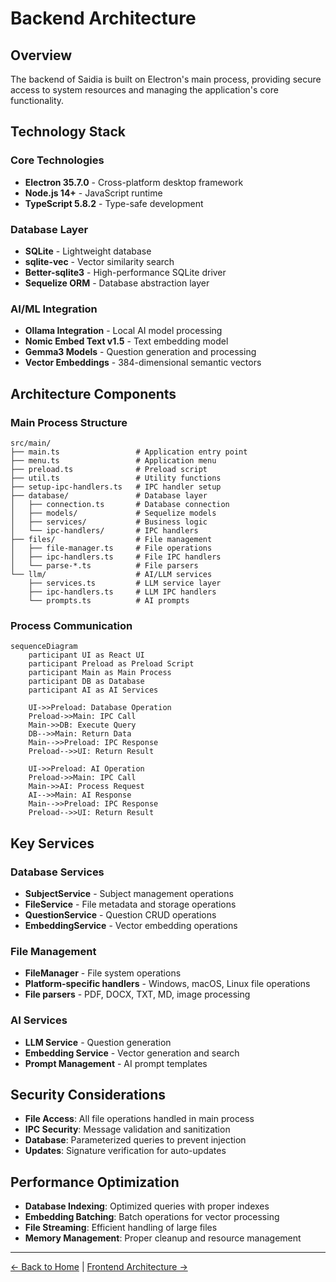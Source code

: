 # Backend Architecture

## Overview

The backend of Saidia is built on Electron's main process, providing secure access to system resources and managing the application's core functionality.

## Technology Stack

### Core Technologies

- **Electron 35.7.0** - Cross-platform desktop framework
- **Node.js 14+** - JavaScript runtime
- **TypeScript 5.8.2** - Type-safe development

### Database Layer

- **SQLite** - Lightweight database
- **sqlite-vec** - Vector similarity search
- **Better-sqlite3** - High-performance SQLite driver
- **Sequelize ORM** - Database abstraction layer

### AI/ML Integration

- **Ollama Integration** - Local AI model processing
- **Nomic Embed Text v1.5** - Text embedding model
- **Gemma3 Models** - Question generation and processing
- **Vector Embeddings** - 384-dimensional semantic vectors

## Architecture Components

### Main Process Structure

```
src/main/
├── main.ts                 # Application entry point
├── menu.ts                 # Application menu
├── preload.ts              # Preload script
├── util.ts                 # Utility functions
├── setup-ipc-handlers.ts   # IPC handler setup
├── database/               # Database layer
│   ├── connection.ts       # Database connection
│   ├── models/             # Sequelize models
│   ├── services/           # Business logic
│   └── ipc-handlers/       # IPC handlers
├── files/                  # File management
│   ├── file-manager.ts     # File operations
│   ├── ipc-handlers.ts     # File IPC handlers
│   └── parse-*.ts          # File parsers
└── llm/                    # AI/LLM services
    ├── services.ts         # LLM service layer
    ├── ipc-handlers.ts     # LLM IPC handlers
    └── prompts.ts          # AI prompts
```

### Process Communication

```mermaid
sequenceDiagram
    participant UI as React UI
    participant Preload as Preload Script
    participant Main as Main Process
    participant DB as Database
    participant AI as AI Services

    UI->>Preload: Database Operation
    Preload->>Main: IPC Call
    Main->>DB: Execute Query
    DB-->>Main: Return Data
    Main-->>Preload: IPC Response
    Preload-->>UI: Return Result

    UI->>Preload: AI Operation
    Preload->>Main: IPC Call
    Main->>AI: Process Request
    AI-->>Main: AI Response
    Main-->>Preload: IPC Response
    Preload-->>UI: Return Result
```

## Key Services

### Database Services

- **SubjectService** - Subject management operations
- **FileService** - File metadata and storage operations
- **QuestionService** - Question CRUD operations
- **EmbeddingService** - Vector embedding operations

### File Management

- **FileManager** - File system operations
- **Platform-specific handlers** - Windows, macOS, Linux file operations
- **File parsers** - PDF, DOCX, TXT, MD, image processing

### AI Services

- **LLM Service** - Question generation
- **Embedding Service** - Vector generation and search
- **Prompt Management** - AI prompt templates

## Security Considerations

- **File Access**: All file operations handled in main process
- **IPC Security**: Message validation and sanitization
- **Database**: Parameterized queries to prevent injection
- **Updates**: Signature verification for auto-updates

## Performance Optimization

- **Database Indexing**: Optimized queries with proper indexes
- **Embedding Batching**: Batch operations for vector processing
- **File Streaming**: Efficient handling of large files
- **Memory Management**: Proper cleanup and resource management

---

[← Back to Home](Home) | [Frontend Architecture →](Frontend-Architecture)
